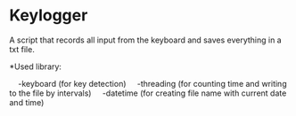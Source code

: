 # Keylogger

A script that records all input from the keyboard and saves everything in a txt file.

*Used library:

&nbsp;&nbsp;&nbsp;&nbsp;-keyboard (for key detection)
&nbsp;&nbsp;&nbsp;&nbsp;-threading (for counting time and writing to the file by intervals)
&nbsp;&nbsp;&nbsp;&nbsp;-datetime (for creating file name with current date and time)
